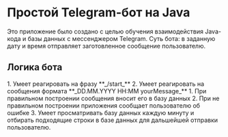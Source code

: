 
<h1>Простой Telegram-бот на Java</h1>
Это приложение было создано с целью обучения взаимодействия Java-кода и базы данных с мессенджером Telegram.
Суть бота: в заданную дату и время отправляет заготовленное сообщение пользователю.

<h2>Логика бота</h2>
1. Умеет реагировать на фразу **_/start_**
2. Умеет реагировать на сообщения формата **_DD.MM.YYYY HH:MM yourMessage_** 
   1. При правильном построении сообщения вносит его в базу данных
   2. При не правильном построении приложения сообщает пользователю об ошибке
3. Умеет просматривать базу данных каждую минуту и отбирать подходящие строки в базе данных для дальшейшей отправки пользователю.

